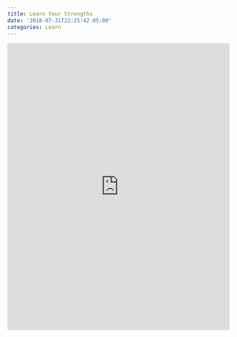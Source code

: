 ```yaml
---
title: Learn Your Strengths
date: '2018-07-31T22:25:42-05:00'
categories: Learn
---
```

<iframe src="https://quizlet.com/2033866/learn/embed" height="650" width="100%" style="border:0"></iframe>
